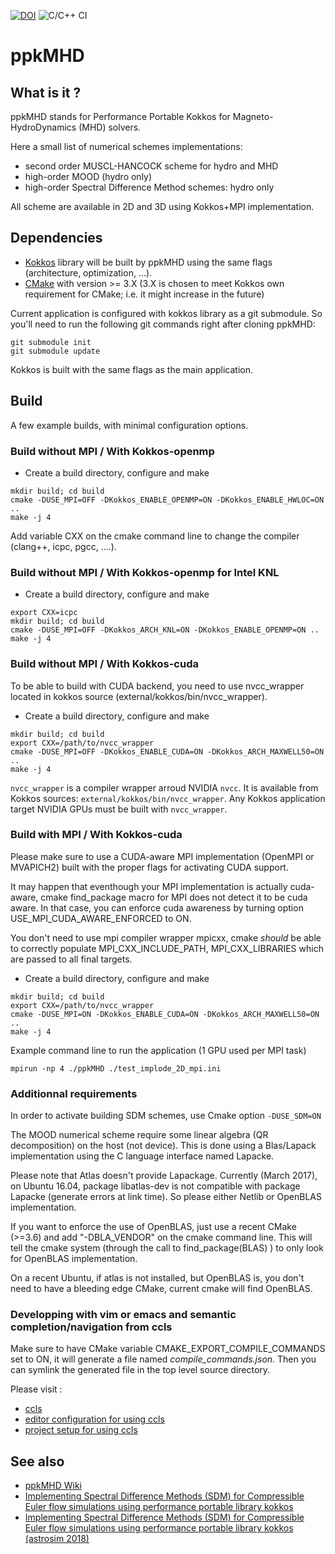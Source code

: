 [![DOI](https://zenodo.org/badge/209853926.svg)](https://zenodo.org/badge/latestdoi/209853926) ![C/C++ CI](https://github.com/pkestene/ppkMHD/workflows/C/C++%20CI/badge.svg)

# ppkMHD

## What is it ?

ppkMHD stands for Performance Portable Kokkos for Magneto-HydroDynamics (MHD) solvers.

Here a small list of numerical schemes implementations:

- second order MUSCL-HANCOCK scheme for hydro and MHD
- high-order MOOD (hydro only)
- high-order Spectral Difference Method schemes: hydro only

All scheme are available in 2D and 3D using Kokkos+MPI implementation.

## Dependencies

* [Kokkos](https://github.com/kokkos/kokkos) library will be built by ppkMHD using the same flags (architecture, optimization, ...).
* [CMake](https://cmake.org/) with version >= 3.X (3.X is chosen to meet Kokkos own requirement for CMake; i.e. it might increase in the future)

Current application is configured with kokkos library as a git submodule. So you'll need to run the following git commands right after cloning ppkMHD:

```shell
git submodule init
git submodule update
```

Kokkos is built with the same flags as the main application.

## Build

A few example builds, with minimal configuration options.

### Build without MPI / With Kokkos-openmp

* Create a build directory, configure and make

```shell
mkdir build; cd build
cmake -DUSE_MPI=OFF -DKokkos_ENABLE_OPENMP=ON -DKokkos_ENABLE_HWLOC=ON ..
make -j 4
```

Add variable CXX on the cmake command line to change the compiler (clang++, icpc, pgcc, ....).

### Build without MPI / With Kokkos-openmp for Intel KNL

* Create a build directory, configure and make

```shell
export CXX=icpc
mkdir build; cd build
cmake -DUSE_MPI=OFF -DKokkos_ARCH_KNL=ON -DKokkos_ENABLE_OPENMP=ON ..
make -j 4
```

### Build without MPI / With Kokkos-cuda

To be able to build with CUDA backend, you need to use nvcc_wrapper located in
kokkos source (external/kokkos/bin/nvcc_wrapper).

* Create a build directory, configure and make

```shell
mkdir build; cd build
export CXX=/path/to/nvcc_wrapper
cmake -DUSE_MPI=OFF -DKokkos_ENABLE_CUDA=ON -DKokkos_ARCH_MAXWELL50=ON ..
make -j 4
```

`nvcc_wrapper` is a compiler wrapper arroud NVIDIA `nvcc`. It is available from Kokkos sources: `external/kokkos/bin/nvcc_wrapper`. Any Kokkos application target NVIDIA GPUs must be built with `nvcc_wrapper`.

### Build with MPI / With Kokkos-cuda

Please make sure to use a CUDA-aware MPI implementation (OpenMPI or MVAPICH2) built with the proper flags for activating CUDA support.

It may happen that eventhough your MPI implementation is actually cuda-aware, cmake find_package macro for MPI does not detect it to be cuda aware. In that case, you can enforce cuda awareness by turning option USE_MPI_CUDA_AWARE_ENFORCED to ON.

You don't need to use mpi compiler wrapper mpicxx, cmake *should* be able to correctly populate MPI_CXX_INCLUDE_PATH, MPI_CXX_LIBRARIES which are passed to all final targets.

* Create a build directory, configure and make

```shell
mkdir build; cd build
export CXX=/path/to/nvcc_wrapper
cmake -DUSE_MPI=ON -DKokkos_ENABLE_CUDA=ON -DKokkos_ARCH_MAXWELL50=ON ..
make -j 4
```

Example command line to run the application (1 GPU used per MPI task)

```shell
mpirun -np 4 ./ppkMHD ./test_implode_2D_mpi.ini
```

### Additionnal requirements

In order to activate building SDM schemes, use Cmake option `-DUSE_SDM=ON`

The MOOD numerical scheme require some linear algebra (QR decomposition) on the host (not device). This is done using a Blas/Lapack implementation using the C language interface named Lapacke.

Please note that Atlas doesn't provide Lapackage.
Currently (March 2017), on Ubuntu 16.04, package libatlas-dev is not compatible with package Lapacke (generate errors at link time). So please either Netlib or OpenBLAS implementation.

If you want to enforce the use of OpenBLAS, just use a recent CMake (>=3.6) and add "-DBLA_VENDOR" on the cmake command line. This will tell the cmake system (through the call to find_package(BLAS) ) to only look for OpenBLAS implementation.

On a recent Ubuntu, if atlas is not installed, but OpenBLAS is, you don't need to have a bleeding edge CMake, current cmake will find OpenBLAS.

### Developping with vim or emacs and semantic completion/navigation from ccls

Make sure to have CMake variable CMAKE_EXPORT_COMPILE_COMMANDS set to ON, it will generate a file named _compile_commands.json_.
Then you can symlink the generated file in the top level source directory.

Please visit :
* [ccls](https://github.com/MaskRay/ccls)
* [editor configuration for using ccls](https://github.com/MaskRay/ccls/wiki/Editor-Configuration)
* [project setup for using ccls](https://github.com/MaskRay/ccls/wiki/Project-Setup)

## See also

* [ppkMHD Wiki](https://github.com/pkestene/ppkMHD/wiki)
* [Implementing Spectral Difference Methods (SDM) for Compressible Euler flow simulations using performance portable library kokkos](https://www.researchgate.net/publication/326400645_Implementing_Spectral_Difference_Methods_SDM_for_Compressible_Euler_flow_simulations_using_performance_portable_library_kokkos)
* [Implementing Spectral Difference Methods (SDM) for Compressible Euler flow simulations using performance portable library kokkos (astrosim 2018)](https://www.researchgate.net/publication/328175816_Implementing_Spectral_Difference_Methods_SDM_for_Compressible_Euler_flow_simulations_using_performance_portable_library_kokkos)

